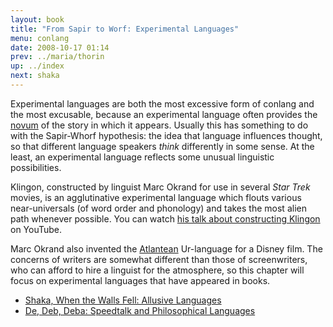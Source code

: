 ```yaml
---
layout: book
title: "From Sapir to Worf: Experimental Languages"
menu: conlang
date: 2008-10-17 01:14
prev: ../maria/thorin
up: ../index
next: shaka
---
```

Experimental languages are both the most excessive form of conlang and the most excusable, because an experimental language often provides the [novum](http://en.wikipedia.org/wiki/Novum) of the story in which it appears.  Usually this has something to do with the Sapir-Whorf hypothesis:  the idea that language influences thought, so that different language speakers *think* differently in some sense.  At the least, an experimental language reflects some unusual linguistic possibilities.

Klingon, constructed by linguist Marc Okrand for use in several *Star Trek* movies, is an agglutinative experimental language which flouts various near-universals (of word order and phonology) and takes the most alien path whenever possible.  You can watch [his talk about constructing Klingon](http://community.livejournal.com/conlangs/419781.html) on YouTube.

Marc Okrand also invented the [Atlantean](http://en.wikipedia.org/wiki/Atlantean_language) Ur-language for a Disney film.  The concerns of writers are somewhat different than those of screenwriters, who can afford to hire a linguist for the atmosphere, so this chapter will focus on experimental languages that have appeared in books.

* [Shaka, When the Walls Fell: Allusive Languages](shaka.html)
* [De, Deb, Deba: Speedtalk and Philosophical Languages](deba.html)